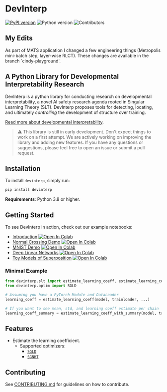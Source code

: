 # DevInterp

[![PyPI version](https://badge.fury.io/py/devinterp.svg)](https://badge.fury.io/py/devinterp) ![Python version](https://img.shields.io/pypi/pyversions/devinterp) ![Contributors](https://img.shields.io/github/contributors/timaeus-research/devinterp)


## My Edits

As part of MATS application I changed a few engineering things (Metropolis mini-batch step, layer-wise RLCT). These changes are available in the branch `cindy-playground'.

## A Python Library for Developmental Interpretability Research

DevInterp is a python library for conducting research on developmental interpretability, a novel AI safety research agenda rooted in Singular Learning Theory (SLT). DevInterp proposes tools for detecting, locating, and ultimately _controlling_ the development of structure over training.

[Read more about developmental interpretability](https://www.lesswrong.com/posts/TjaeCWvLZtEDAS5Ex/towards-developmental-interpretability).

> :warning: This library is still in early development. Don't expect things to work on a first attempt. We are actively working on improving the library and adding new features. If you have any questions or suggestions, please feel free to open an issue or submit a pull request.

## Installation

To install `devinterp`, simply run:

```bash
pip install devinterp
```

**Requirements**: Python 3.8 or higher.

## Getting Started

To see DevInterp in action, check out our example notebooks:


- [Introduction](https://www.github.com/timaeus-research/devinterp/blob/main/examples/introduction.ipynb) [![Open In Colab](https://colab.research.google.com/assets/colab-badge.svg)](https://colab.research.google.com/github/timaeus-research/devinterp/blob/main/examples/introduction.ipynb)
- [Normal Crossing Demo](https://www.github.com/timaeus-research/devinterp/blob/main/examples/normal_crossing.ipynb) [![Open In Colab](https://colab.research.google.com/assets/colab-badge.svg)](https://colab.research.google.com/github/timaeus-research/devinterp/blob/main/examples/normal_crossing.ipynb)
- [MNIST Demo](https://www.github.com/timaeus-research/devinterp/blob/main/examples/mnist.ipynb) [![Open In Colab](https://colab.research.google.com/assets/colab-badge.svg)](https://colab.research.google.com/github/timaeus-research/devinterp/blob/main/examples/mnist.ipynb)
- [Deep Linear Networks](https://www.github.com/timaeus-research/devinterp/blob/main/examples/dlns.ipynb) [![Open In Colab](https://colab.research.google.com/assets/colab-badge.svg)](https://colab.research.google.com/github/timaeus-research/devinterp/blob/main/examples/dlns.ipynb)
- [Toy Models of Superposition](https://www.github.com/timaeus-research/devinterp/blob/main/examples/tms.ipynb) [![Open In Colab](https://colab.research.google.com/assets/colab-badge.svg)](https://colab.research.google.com/github/timaeus-research/devinterp/blob/main/examples/tms.ipynb)


### Minimal Example

```python
from devinterp.slt import estimate_learning_coeff, estimate_learning_coeff_with_summary
from devinterp.optim import SGLD

# Assuming you have a PyTorch Module and DataLoader
learning_coeff = estimate_learning_coeff(model, trainloader, ...)

# If you want to see mean, std, and learning coeff estimate per chain
learning_coeff_summary = estimate_learning_coeff_with_summary(model, trainloader, ...)

```

## Features

- Estimate the learning coefficient.
  - Supported optimizers: 
    - [`SGLD`](https://www.github.com/timaeus-research/devinterp/blob/main/src/devinterp/optim/sgld.py)
    - [`SGNHT`](https://www.github.com/timaeus-research/devinterp/blob/main/src/devinterp/optim/sgnht.py)

## Contributing

See [CONTRIBUTING.md](./CONTRIBUTING.md) for guidelines on how to contribute.
